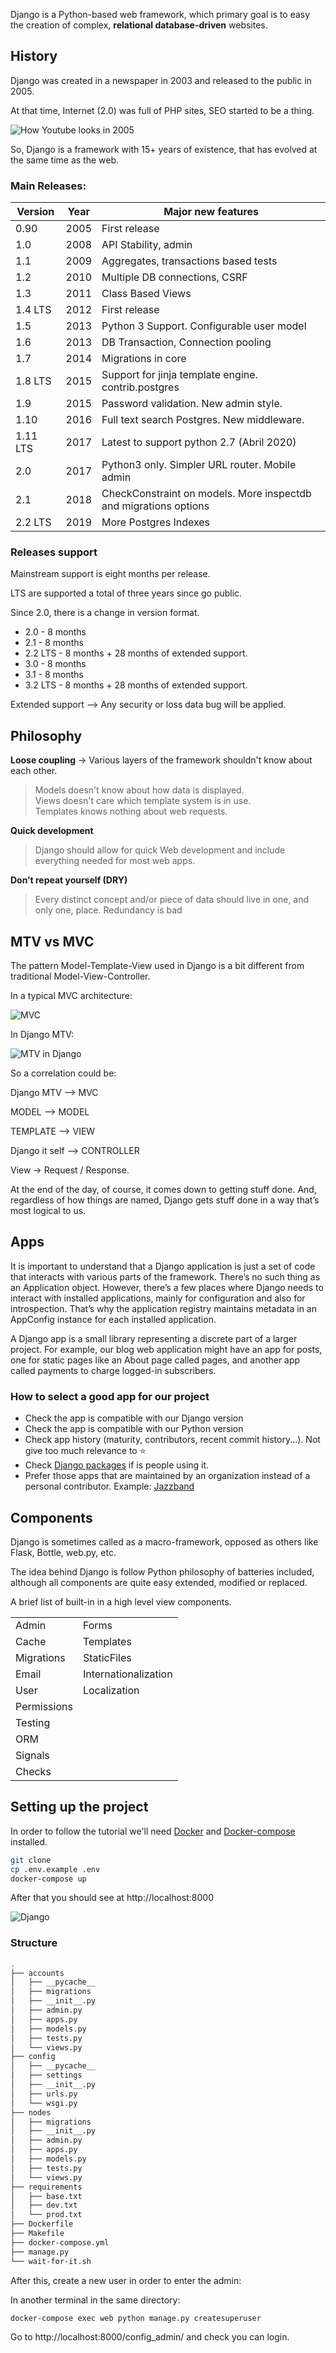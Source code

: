 Django is a Python-based web framework, which primary goal is to easy the creation of complex, **relational database-driven** websites.

## History

Django was created in a newspaper in 2003 and released to the public in 2005.

At that time, Internet (2.0) was full of PHP sites, SEO started to be a thing.


![How Youtube looks in 2005](assets/youtube-2005.png)

So, Django is a framework with 15+ years of existence, that has evolved at the same time as the web. 

### Main Releases:

|  Version |  Year  |    Major new features                                            |
|----------|--------|------------------------------------------------------------------|
| 0.90     | 2005   | First release                                                    |      
| 1.0      | 2008   | API Stability, admin                                             |
| 1.1      | 2009   | Aggregates, transactions based tests                             |
| 1.2      | 2010   | Multiple DB connections, CSRF                                    |
| 1.3      | 2011   | Class Based Views                                                |
| 1.4 LTS  | 2012   | First release                                                    |
| 1.5      | 2013   | Python 3 Support. Configurable user model                        |
| 1.6      | 2013   | DB Transaction, Connection pooling                               |
| 1.7      | 2014   | Migrations in core                                               |
| 1.8 LTS  | 2015   | Support for jinja template engine. contrib.postgres              |
| 1.9      | 2015   | Password validation. New admin style.                            |
| 1.10     | 2016   | Full text search Postgres. New middleware.                       |
| 1.11 LTS | 2017   | Latest to support python 2.7 (Abril 2020)                        |
| 2.0      | 2017   | Python3 only. Simpler URL router. Mobile admin                   |
| 2.1      | 2018   | CheckConstraint on models. More inspectdb and migrations options |
| 2.2 LTS  | 2019   | More Postgres Indexes                                            |  


### Releases support

Mainstream support is eight months per release.

LTS are supported a total of three years since go public.

Since 2.0, there is a change in version format.

* 2.0 - 8 months    
* 2.1 - 8 months
* 2.2 LTS - 8 months + 28 months of extended support.
* 3.0 - 8 months
* 3.1 - 8 months
* 3.2 LTS - 8 months + 28 months of extended support.


Extended support  -->  Any security or loss data bug will be applied.
 
 
##  Philosophy 

**Loose coupling** -> Various layers of the framework shouldn't know about each other.

>   Models doesn't know about how data is displayed.    
    Views doesn't care which template system is in use.    
    Templates knows nothing about web requests.


**Quick development**

>  Django should allow for quick Web development and include everything needed for most web apps.
 

**Don’t repeat yourself (DRY)**

> Every distinct concept and/or piece of data should live in one, and only one, place. Redundancy is bad


## MTV vs MVC 

The pattern Model-Template-View used in Django is a bit different from traditional Model-View-Controller.


In a typical MVC architecture:

![MVC](assets/mvc.svg)


In Django MTV:

![MTV in Django](assets/django-mvt-based-control-flow.png)


So a correlation could be:

Django MTV --> MVC

MODEL --> MODEL

TEMPLATE --> VIEW

Django it self  --> CONTROLLER

View -> Request / Response.

At the end of the day, of course, it comes down to getting stuff done. And, regardless of how things are named, Django gets stuff done in a way that’s most logical to us.


## Apps 

It is important to understand that a Django application is just a set of code that interacts with various parts of the framework. There’s no such thing as an Application object. However, there’s a few places where Django needs to interact with installed applications, mainly for configuration and also for introspection. That’s why the application registry maintains metadata in an AppConfig instance for each installed application.


A Django app is a small library representing a discrete part of a larger project. For example, our blog web application might have an app for posts, one for static pages like an About page called pages, and another app called payments to charge logged-in subscribers.

### How to select a good app for our project

* Check the app is compatible with our Django version
* Check the app is compatible with our Python version
* Check app history (maturity, contributors, recent commit history...). Not give too much relevance to :star:
* Check [Django packages](https://djangopackages.org/) if is people using it.
* Prefer those apps that are maintained by an organization instead of a personal contributor. Example: [Jazzband](https://github.com/jazzband)


## Components

Django is sometimes called as a macro-framework, opposed as others like Flask, Bottle, web.py, etc.

The idea behind Django is follow Python philosophy of batteries included, although all components are quite easy extended, modified or replaced.

A brief list of built-in in a high level view components.


|                       |                       |
|-----------------------|-----------------------|
| Admin                 | Forms      
| Cache                 | Templates
| Migrations            | StaticFiles
| Email                 | Internationalization
| User                  | Localization
| Permissions           | 
| Testing               | 
| ORM                   | 
| Signals               | 
| Checks                |  



## Setting up the project 

In order to follow the tutorial we'll need [Docker](https://www.docker.com/get-started) and [Docker-compose](https://docs.docker.com/compose/install/) installed.


````bash
git clone
cp .env.example .env 
docker-compose up

````

After that you should see at http://localhost:8000

![Django](assets/installed.png)
 
 
### Structure

````bash
.
├── accounts
│   ├── __pycache__
│   ├── migrations
│   ├── __init__.py
│   ├── admin.py
│   ├── apps.py
│   ├── models.py
│   ├── tests.py
│   └── views.py
├── config
│   ├── __pycache__
│   ├── settings
│   ├── __init__.py
│   ├── urls.py
│   └── wsgi.py
├── nodes
│   ├── migrations
│   ├── __init__.py
│   ├── admin.py
│   ├── apps.py
│   ├── models.py
│   ├── tests.py
│   └── views.py
├── requirements
│   ├── base.txt
│   ├── dev.txt
│   └── prod.txt
├── Dockerfile
├── Makefile
├── docker-compose.yml
├── manage.py
└── wait-for-it.sh

````


After this, create a new user in order to enter the admin:

In another terminal in the same directory:


````
docker-compose exec web python manage.py createsuperuser
````

Go to http://localhost:8000/config_admin/ and check you can login.

